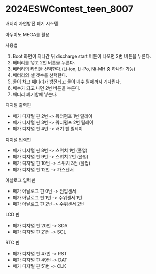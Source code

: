 # 2024ESWContest_teen_8007
배터리 자연방전 폐기 시스템

아두이노 MEGA를 활용

사용법
1. Boot 화면이 지나간 뒤 discharge start 버튼이 나오면 2번 버튼을 누른다.
2. 배터리를 넣고 2번 버튼을 누른다.
3. 배터리의 타입을 선택한다.(Li-ion, Li-Po, Ni-MH 중 하나만 가능)
4. 배터리의 셀 갯수를 선택한다.
5. 물이 차고 배터리가 방전되고 물이 베수 될때까지 기다린다.
6. 배수가 되고 나면 2번 버튼을 누른다.
7. 배터리 폐기함에 넣는다.

디지털 출력핀
- 메가 디지털 핀 2번 -> 워터펌프 1번 릴레이
- 메가 디지털 핀 3번 -> 워터펌프 2번 릴레이
- 메가 디지털 핀 4번 -> 배기 팬 릴레이

디지털 입력핀
- 메가 디지털 핀 8번 -> 스위치 1번 (풀업)
- 메가 디지털 핀 9번 -> 스위치 2번 (풀업)
- 메가 디지털 핀 10번 -> 스위치 3번 (풀업)
- 메가 디지털 핀 12번 -> 가스센서

아날로그 입력핀 
- 메가 아날로그 핀 0번 -> 전압센서
- 메가 아날로그 핀 1번 -> 수위센서 1번
- 메가 아날로그 핀 2번 -> 수위센서 2번

LCD 핀
- 메가 디지털 핀 20번 -> SDA
- 메가 디지털 핀 21번 -> SCL

RTC 핀
- 메가 디지털 핀 47번 -> RST
- 메가 디지털 핀 49번 -> DAT
- 메가 디지털 핀 51번 -> CLK
